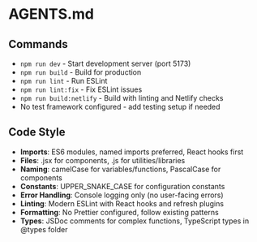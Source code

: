 # AGENTS.md

## Commands
- `npm run dev` - Start development server (port 5173)
- `npm run build` - Build for production
- `npm run lint` - Run ESLint
- `npm run lint:fix` - Fix ESLint issues
- `npm run build:netlify` - Build with linting and Netlify checks
- No test framework configured - add testing setup if needed

## Code Style
- **Imports**: ES6 modules, named imports preferred, React hooks first
- **Files**: .jsx for components, .js for utilities/libraries
- **Naming**: camelCase for variables/functions, PascalCase for components
- **Constants**: UPPER_SNAKE_CASE for configuration constants
- **Error Handling**: Console logging only (no user-facing errors)
- **Linting**: Modern ESLint with React hooks and refresh plugins
- **Formatting**: No Prettier configured, follow existing patterns
- **Types**: JSDoc comments for complex functions, TypeScript types in @types folder